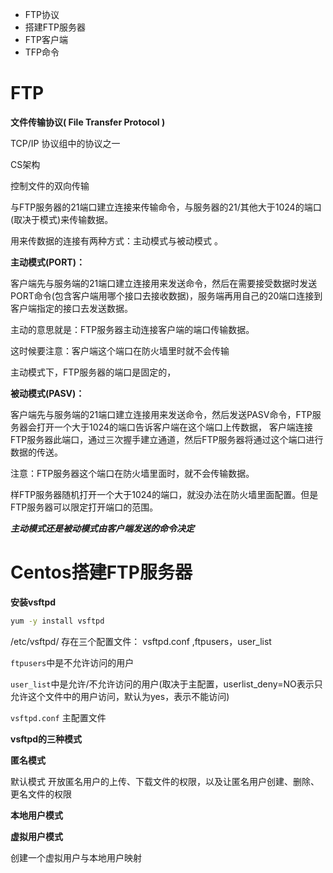* FTP协议
* 搭建FTP服务器
* FTP客户端
* TFP命令





# FTP



**文件传输协议( File Transfer Protocol )**

 TCP/IP 协议组中的协议之一 

CS架构

控制文件的双向传输

与FTP服务器的21端口建立连接来传输命令，与服务器的21/其他大于1024的端口(取决于模式)来传输数据。

用来传数据的连接有两种方式：主动模式与被动模式 。



**主动模式(PORT)：**

客户端先与服务端的21端口建立连接用来发送命令，然后在需要接受数据时发送PORT命令(包含客户端用哪个接口去接收数据)，服务端再用自己的20端口连接到客户端指定的接口去发送数据。

主动的意思就是：FTP服务器主动连接客户端的端口传输数据。

这时候要注意：客户端这个端口在防火墙里时就不会传输

主动模式下，FTP服务器的端口是固定的，



**被动模式(PASV)：**

客户端先与服务端的21端口建立连接用来发送命令，然后发送PASV命令，FTP服务器会打开一个大于1024的端口告诉客户端在这个端口上传数据， 客户端连接FTP服务器此端口，通过三次握手建立通道，然后FTP服务器将通过这个端口进行数据的传送。 

注意：FTP服务器这个端口在防火墙里面时，就不会传输数据。

样FTP服务器随机打开一个大于1024的端口，就没办法在防火墙里面配置。但是FTP服务器可以限定打开端口的范围。



***主动模式还是被动模式由客户端发送的命令决定***



# Centos搭建FTP服务器



**安装vsftpd**

```bash
yum -y install vsftpd
```

 /etc/vsftpd/ 存在三个配置文件：  vsftpd.conf ,ftpusers，user_list

`ftpusers`中是不允许访问的用户

`user_list`中是允许/不允许访问的用户(取决于主配置，userlist_deny=NO表示只允许这个文件中的用户访问，默认为yes，表示不能访问)

`vsftpd.conf` 主配置文件





**vsftpd的三种模式**



**匿名模式**

默认模式 开放匿名用户的上传、下载文件的权限，以及让匿名用户创建、删除、更名文件的权限 



**本地用户模式**



**虚拟用户模式**

创建一个虚拟用户与本地用户映射